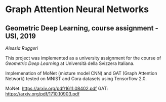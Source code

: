 # Graph Attention Neural Networks
## Geometric Deep Learning, course assignment - USI, 2019
*Alessia Ruggeri*

This project was implemented as a university assignment for the course of *Geometric Deep Learning* at Università della Svizzera Italiana.

Implemenation of MoNet (mixture model CNN) and GAT (Graph Attention Network) tested on MNIST and Cora datasets using Tensorflow 2.0.

MoNet: https://arxiv.org/pdf/1611.08402.pdf
GAT: https://arxiv.org/pdf/1710.10903.pdf
